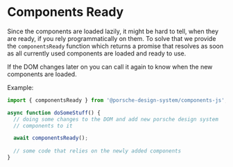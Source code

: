 # Components Ready

Since the components are loaded lazily, it might be hard to tell, when they
are ready, if you rely programmatically on them. To solve that we provide
the `componentsReady` function which returns a promise that resolves as
soon as all currently used components are loaded and ready to use.

If the DOM changes later on you can call it again to know when the
new components are loaded.

Example:
```javascript
import { componentsReady } from '@porsche-design-system/components-js';

async function doSomeStuff() {
  // doing some changes to the DOM and add new porsche design system
  // components to it

  await componentsReady();
  
  // some code that relies on the newly added components
}
```